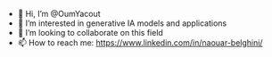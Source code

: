 - 👋 Hi, I’m @OumYacout
- 👀 I’m interested in generative IA models and applications
- 💞️ I’m looking to collaborate on this field
- 📫 How to reach me: https://www.linkedin.com/in/naouar-belghini/

<!---
OumYacout/OumYacout is a ✨ special ✨ repository because its `README.md` (this file) appears on your GitHub profile.
You can click the Preview link to take a look at your changes.
--->
